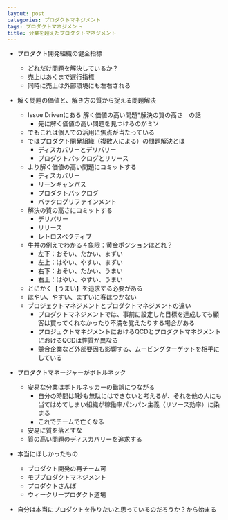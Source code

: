 ```yaml
---
layout: post
categories: プロダクトマネジメント
tags: プロダクトマネジメント
title: 分業を超えたプロダクトマネジメント
---
```


- プロダクト開発組織の健全指標
  - どれだけ問題を解決しているか？
  - 売上はあくまで遅行指標
  - 同時に売上は外部環境にも左右される
 
- 解く問題の価値と、解き方の質から捉える問題解決
  - Issue Drivenにある 解く価値の高い問題*解決の質の高さ　の話
    - 先に解く価値の高い問題を見つけるのがミソ
  - でもこれは個人での活用に焦点が当たっている
  - ではプロダクト開発組織（複数人による）の問題解決とは
    - ディスカバリーとデリバリー
    - プロダクトバックログとリリース
  - より解く価値の高い問題にコミットする
    - ディスカバリー
    - リーンキャンパス
    - プロダクトバックログ
    - バックログリファインメント
  - 解決の質の高さにコミットする
    - デリバリー
    - リリース
    - レトロスペクティブ
  - 牛丼の例えでわかる４象限：黄金ポジションはどれ？
    - 左下：おそい、たかい、まずい
    - 左上：はやい、やすい、まずい
    - 右下：おそい、たかい、うまい
    - 右上：はやい、やすい、うまい
  - とにかく【うまい】を追求する必要がある
  - はやい、やすい、まずいに客はつかない
  - プロジェクトマネジメントとプロダクトマネジメントの違い
    - プロダクトマネジメントでは、事前に設定した目標を達成しても顧客は買ってくれなかったり不満を覚えたりする場合がある
    - プロジェクトマネジメントにおけるQCDとプロダクトマネジメントにおけるQCDは性質が異なる
    - 競合企業など外部要因も影響する、ムービングターゲットを相手にしている

- プロダクトマネージャーがボトルネック
  - 安易な分業はボトルネッカーの錯誤につながる
     - 自分の時間は1秒も無駄にはできないと考えるが、それを他の人にも当てはめてしまい組織が稼働率パンパン主義（リソース効率）に染まる
     - これでチームで亡くなる
   - 安易に質を落とすな
   - 質の高い問題のディスカバリーを追求する
 
- 本当にほしかったもの
  - プロダクト開発の再チーム可
  - モブプロダクトマネジメント
  - プロダクトさんぽ
  - ウィークリープロダクト道場
 
- 自分は本当にプロダクトを作りたいと思っているのだろうか？から始まる
